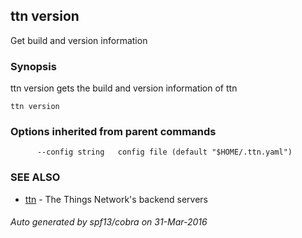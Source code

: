 ## ttn version

Get build and version information

### Synopsis


ttn version gets the build and version information of ttn

```
ttn version
```

### Options inherited from parent commands

```
      --config string   config file (default "$HOME/.ttn.yaml")
```

### SEE ALSO
* [ttn](ttn)	 - The Things Network's backend servers

###### Auto generated by spf13/cobra on 31-Mar-2016
